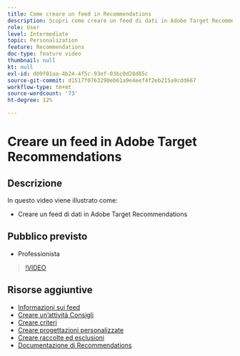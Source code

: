```yaml
---
title: Come creare un feed in Recommendations
description: Scopri come creare un feed di dati in Adobe Target Recommendations
role: User
level: Intermediate
topic: Personalization
feature: Recommendations
doc-type: feature video
thumbnail: null
kt: null
exl-id: d09f01aa-4b24-4f5c-93ef-03bc0d28d85c
source-git-commit: d1517f0763290eb61a9e4eef4f2eb215a9cdd667
workflow-type: tm+mt
source-wordcount: '73'
ht-degree: 12%

---
```


# Creare un feed in Adobe Target Recommendations

## Descrizione

In questo video viene illustrato come:

* Creare un feed di dati in Adobe Target Recommendations

## Pubblico previsto

* Professionista

>[!VIDEO](https://video.tv.adobe.com/v/27696?quality=12)

## Risorse aggiuntive

* [Informazioni sui feed](understanding-feeds.md)
* [Creare un’attività Consigli](create-a-recommendations-activity.md)
* [Creare criteri](create-criteria.md)
* [Creare progettazioni personalizzate](create-custom-designs.md)
* [Creare raccolte ed esclusioni](create-collections-and-exclusions.md)
* [Documentazione di Recommendations](https://experienceleague.adobe.com/docs/target/using/recommendations/recommendations.html?lang=en)
